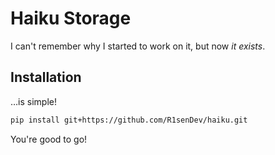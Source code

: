 # Haiku Storage

I can't remember why I started to work on it, but now *it exists*.

## Installation

&hellip;is simple!

```bash
pip install git+https://github.com/R1senDev/haiku.git
```

You're good to go!